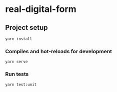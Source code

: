 # real-digital-form

## Project setup
```
yarn install
```

### Compiles and hot-reloads for development
```
yarn serve
```

### Run tests
```
yarn test:unit
```
